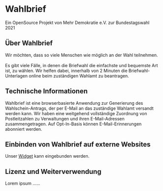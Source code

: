 # Wahlbrief

Ein OpenSource Projekt von Mehr Demokratie e.V. zur Bundestagswahl 2021

## Über Wahlbrief

Wir möchten, dass so viele Menschen wie möglich an der Wahl teilnehmen. <br><br>Es gibt viele Fälle, in denen die Briefwahl die einfachste und bequemste Art ist, zu wählen. Wir helfen dabei, innerhalb von 2 Minuten die Briefwahl-Unterlagen online beim zuständigen Wahlamt zu beantragen.

## Technische Informationen

Wahlbrief ist eine browserbasierte Anwendung zur Generierung des Wahlschein-Antrags, der per E-Mail an das zuständige Wahlamt versandt werden kann. Wir haben eine weitgehend vollständige Zuordnung von Postleitzahlen zu Verwaltungen und ihren E-Mail-Adressen zusammengetragen.  Auf Opt-In-Basis können E-Mail-Erinnerungen abonniert werden.

## Einbinden von Wahlbrief auf externe Websites

Unser [Widget](https://wahlbrief.de/widget) kann eingebunden werden.

## Lizenz und Weiterverwendung

Lorem ipsum ......
